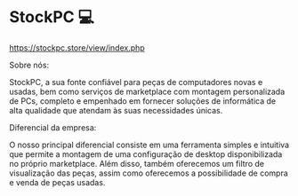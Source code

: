 # StockPC 💻 

https://stockpc.store/view/index.php  

Sobre nós:

StockPC, a sua fonte confiável para peças de computadores novas e usadas, bem como serviços de marketplace com montagem personalizada de PCs, completo e empenhado em fornecer soluções de informática de alta qualidade que atendam às suas necessidades únicas.

Diferencial da empresa: 

O nosso principal diferencial consiste em uma ferramenta simples e intuitiva que permite a montagem de uma configuração de desktop disponibilizada no próprio marketplace. Além disso, também oferecemos um filtro de visualização das peças, assim como oferecemos a possibilidade de compra e venda de peças usadas.
